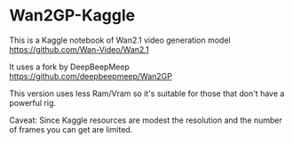 # Wan2GP-Kaggle

This is a Kaggle notebook of Wan2.1 video generation model https://github.com/Wan-Video/Wan2.1

It uses a fork by DeepBeepMeep https://github.com/deepbeepmeep/Wan2GP

This version uses less Ram/Vram so it's suitable for those that don't have a powerful rig.

Caveat:
Since Kaggle resources are modest the resolution and the number of frames you can get are limited.
